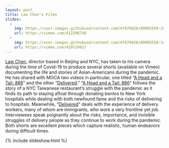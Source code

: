 ```yaml
---
layout: post
title: Law Chen's Films
slides:
  -
    img: https://user-images.githubusercontent.com/47676628/89965559-2028e480-dc1b-11ea-999f-71bf674805c5.jpg
    url: https://vimeo.com/412396748
  -
    img: https://user-images.githubusercontent.com/47676628/89965558-1ef7b780-dc1b-11ea-9bc1-8dd73251ddc8.jpg
    url: https://vimeo.com/410720817
---
```


[Law Chen](https://www.thelawchen.com), director based in Beijing and NYC, has taken to his camera during the time of Covid-19 to produce several shorts (available on Vimeo) documenting the life and stories of Asian-Americans during the pandemic. He has shared with MOCA two videos in particular, one titled “[A Head and a Tail: 886](https://vimeo.com/412396748)” and the other “[Delivered](https://vimeo.com/410720817).” 
“[A Head and a Tail: 886](https://vimeo.com/412396748)”  follows the story of a NYC Taiwanese restaurant’s struggle with the pandemic as it finds its path to staying afloat through donating bentos to New York hospitals while dealing with both newfound fame and the risks of delivering to hospitals. Meanwhile, “[Delivered](https://vimeo.com/410720817)” deals with the experience of delivery workers, many of whom are immigrants, who work a very frontline yet job. Interviewees speak poignantly about the risks, importance, and invisible struggles of delivery people as they continue to work during the pandemic. 
Both shorts are excellent pieces which capture realistic, human endeavors during difficult times. 

{% include slideshow.html %}
